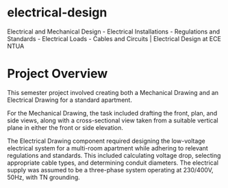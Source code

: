 # electrical-design
Electrical and Mechanical Design - Electrical Installations - Regulations and Standards - Electrical Loads - Cables and Circuits | Electrical Design at ECE NTUA
# Project Overview
This semester project involved creating both a Mechanical Drawing and an Electrical Drawing for a standard apartment.

For the Mechanical Drawing, the task included drafting the front, plan, and side views, along with a cross-sectional view taken from a suitable vertical plane in either the front or side elevation.

The Electrical Drawing component required designing the low-voltage electrical system for a multi-room apartment while adhering to relevant regulations and standards. This included calculating voltage drop, selecting appropriate cable types, and determining conduit diameters. The electrical supply was assumed to be a three-phase system operating at 230/400V, 50Hz, with TN grounding.
